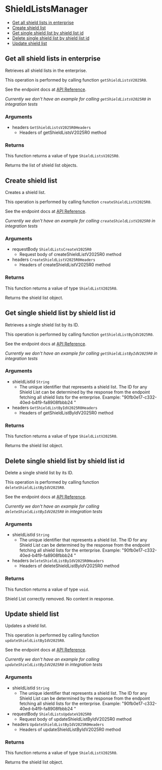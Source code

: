 # ShieldListsManager


- [Get all shield lists in enterprise](#get-all-shield-lists-in-enterprise)
- [Create shield list](#create-shield-list)
- [Get single shield list by shield list id](#get-single-shield-list-by-shield-list-id)
- [Delete single shield list by shield list id](#delete-single-shield-list-by-shield-list-id)
- [Update shield list](#update-shield-list)

## Get all shield lists in enterprise

Retrieves all shield lists in the enterprise.

This operation is performed by calling function `getShieldListsV2025R0`.

See the endpoint docs at
[API Reference](https://developer.box.com/reference/v2025.0/get-shield-lists/).

*Currently we don't have an example for calling `getShieldListsV2025R0` in integration tests*

### Arguments

- headers `GetShieldListsV2025R0Headers`
  - Headers of getShieldListsV2025R0 method


### Returns

This function returns a value of type `ShieldListsV2025R0`.

Returns the list of shield list objects.


## Create shield list

Creates a shield list.

This operation is performed by calling function `createShieldListV2025R0`.

See the endpoint docs at
[API Reference](https://developer.box.com/reference/v2025.0/post-shield-lists/).

*Currently we don't have an example for calling `createShieldListV2025R0` in integration tests*

### Arguments

- requestBody `ShieldListsCreateV2025R0`
  - Request body of createShieldListV2025R0 method
- headers `CreateShieldListV2025R0Headers`
  - Headers of createShieldListV2025R0 method


### Returns

This function returns a value of type `ShieldListV2025R0`.

Returns the shield list object.


## Get single shield list by shield list id

Retrieves a single shield list by its ID.

This operation is performed by calling function `getShieldListByIdV2025R0`.

See the endpoint docs at
[API Reference](https://developer.box.com/reference/v2025.0/get-shield-lists-id/).

*Currently we don't have an example for calling `getShieldListByIdV2025R0` in integration tests*

### Arguments

- shieldListId `String`
  - The unique identifier that represents a shield list. The ID for any Shield List can be determined by the response from the endpoint fetching all shield lists for the enterprise. Example: "90fb0e17-c332-40ed-b4f9-fa8908fbbb24 "
- headers `GetShieldListByIdV2025R0Headers`
  - Headers of getShieldListByIdV2025R0 method


### Returns

This function returns a value of type `ShieldListV2025R0`.

Returns the shield list object.


## Delete single shield list by shield list id

Delete a single shield list by its ID.

This operation is performed by calling function `deleteShieldListByIdV2025R0`.

See the endpoint docs at
[API Reference](https://developer.box.com/reference/v2025.0/delete-shield-lists-id/).

*Currently we don't have an example for calling `deleteShieldListByIdV2025R0` in integration tests*

### Arguments

- shieldListId `String`
  - The unique identifier that represents a shield list. The ID for any Shield List can be determined by the response from the endpoint fetching all shield lists for the enterprise. Example: "90fb0e17-c332-40ed-b4f9-fa8908fbbb24 "
- headers `DeleteShieldListByIdV2025R0Headers`
  - Headers of deleteShieldListByIdV2025R0 method


### Returns

This function returns a value of type `void`.

Shield List correctly removed. No content in response.


## Update shield list

Updates a shield list.

This operation is performed by calling function `updateShieldListByIdV2025R0`.

See the endpoint docs at
[API Reference](https://developer.box.com/reference/v2025.0/put-shield-lists-id/).

*Currently we don't have an example for calling `updateShieldListByIdV2025R0` in integration tests*

### Arguments

- shieldListId `String`
  - The unique identifier that represents a shield list. The ID for any Shield List can be determined by the response from the endpoint fetching all shield lists for the enterprise. Example: "90fb0e17-c332-40ed-b4f9-fa8908fbbb24 "
- requestBody `ShieldListsUpdateV2025R0`
  - Request body of updateShieldListByIdV2025R0 method
- headers `UpdateShieldListByIdV2025R0Headers`
  - Headers of updateShieldListByIdV2025R0 method


### Returns

This function returns a value of type `ShieldListV2025R0`.

Returns the shield list object.


